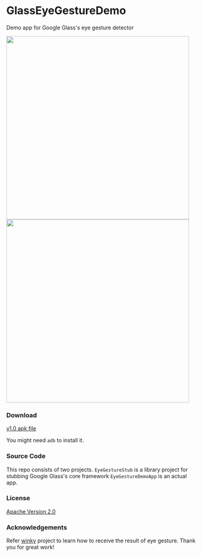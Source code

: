 GlassEyeGestureDemo
===================

Demo app for Google Glass's eye gesture detector

<img src="http://thorikawa.github.io/GlassEyeGestureDemo/img/eyegesture1.png" width="480" />
<img src="http://thorikawa.github.io/GlassEyeGestureDemo/img/eyegesture2.png" width="480" />

### Download
[v1.0 apk file](https://github.com/thorikawa/GlassEyeGestureDemo/releases/download/v1.0/EyeGestureDemo-debug.apk)

You might need `adb` to install it.

### Source Code
This repo consists of two projects. `EyeGestureStub` is a library project for stubbing Google Glass's core framework `EyeGestureDemoApp` is an actual app.

### License
[Apache Version 2.0](http://www.apache.org/licenses/LICENSE-2.0.html)

### Acknowledgements
Refer [winky](https://github.com/kaze0/winky) project to learn how to receive the result of eye gesture. Thank you for great work!
